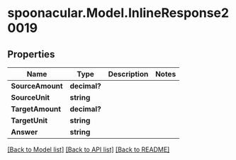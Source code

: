 # spoonacular.Model.InlineResponse20019
## Properties

Name | Type | Description | Notes
------------ | ------------- | ------------- | -------------
**SourceAmount** | **decimal?** |  | 
**SourceUnit** | **string** |  | 
**TargetAmount** | **decimal?** |  | 
**TargetUnit** | **string** |  | 
**Answer** | **string** |  | 

[[Back to Model list]](../README.md#documentation-for-models) [[Back to API list]](../README.md#documentation-for-api-endpoints) [[Back to README]](../README.md)

